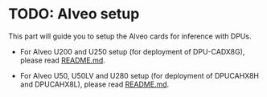# TODO: Alveo setup

This part will guide you to setup the Alveo cards for inference with DPUs.

* For Alveo U200 and U250 setup (for deployment of DPU-CADX8G), please read [README.md](./DPU-CADX8G/README.md).

* For Alveo U50, U50LV and U280 setup (for deployment of DPUCAHX8H and DPUCAHX8L), please read [README.md](./u50_u50lv_u280/README.md).
